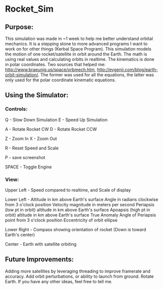 # Rocket_Sim

[img]: https://github.com/SinclairGurny/Rocket_Sim/blob/master/screenshot5758.png "Screenshot"

## Purpose:

This simulation was made in ~1 week to help me better understand orbital mechanics. It is a stepping stone to more advanced programs I want to work on for other things (Kerbal Space Program). This simulation models the motion of one rocket/satellite in orbit around the Earth. The math is using real values and calculating orbits in realtime. The kinematics is done in polar coordinates. Two sources that helped me: http://www.braeunig.us/space/orbmech.htm, http://evgenii.com/blog/earth-orbit-simulation/. The former was used for all the equations, the latter was only used for the polar coordinate kinematic equations.

## Using the Simulator:

### Controls:

Q - Slow Down Simulation
E - Speed Up Simulation

A - Rotate Rocket CW
D - Rotate Rocket CCW

Z - Zoom In
X - Zoom Out

R - Reset Speed and Scale

P - save screenshot

SPACE - Toggle Engine

### View:

Upper Left - Speed compared to realtime, and Scale of display

Lower Left - 
	Altitude in km above Earth's surface
    Angle in radians clockwise from 3 o'clock position
    Velocity magnitude in meters per second
    Periapsis (low pt in orbit) altitude in km above Earth's surface
    Apoapsis (high pt in orbit) altitude in km above Earth's surface
    True Anomaly Angle of Periapsis point from 3 o'clock position
    Eccentricity of orbit ellipse

Lower Right - 
	Compass showing orientation of rocket
    (Down is toward Earth's center)

Center -
    Earth with satellite orbiting
    
## Future Improvements:

Adding more satellites by leveraging threading to improve framerate and accuracy. Add orbit perturbations, or ability to launch from ground. Rotate Earth. If you have any other ideas, feel free to tell me.
